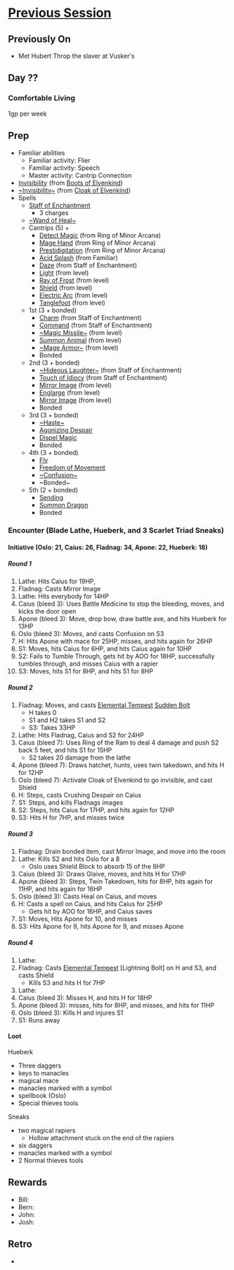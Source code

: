 # [Previous Session](./2021-06-15.md)

## Previously On

- Met Hubert Throp the slaver at Vusker's

## Day ??

### Comfortable Living

1gp per week

## Prep

- Familiar abilities
  - Familiar activity: Flier
  - Familiar activity: Speech
  - Master activity: Cantrip Connection
- [Invisibility](https://pf2.d20pfsrd.com/spell/see-invisibility/) (from [Boots of Elvenkind](https://2e.aonprd.com/Equipment.aspx?ID=413))
- [~Invisibility~](https://pf2.d20pfsrd.com/spell/see-invisibility/) (from [Cloak of Elvenkind](https://2e.aonprd.com/Equipment.aspx?ID=424))
- Spells
  - [Staff of Enchantment](https://pf2.easytool.es/index.php?id=2788)
    - 3 charges
  - [~Wand of Heal~](https://pf2.easytool.es/index.php?id=2803)
  - Cantrips (5) + 
    - [Detect Magic](https://pf2.d20pfsrd.com/spell/detect-magic/) (from Ring of Minor Arcana)
    - [Mage Hand](https://pf2.d20pfsrd.com/spell/mage-hand/) (from Ring of Minor Arcana)
    - [Prestidigitation](https://pf2.d20pfsrd.com/spell/prestidigitation/) (from Ring of Minor Arcana)
    - [Acid Splash](https://pf2.d20pfsrd.com/spell/acid-splash/) (from Familiar)
    - [Daze](https://pf2.d20pfsrd.com/spell/daze/) (from Staff of Enchantment)
    - [Light](https://pf2.d20pfsrd.com/spell/light/) (from level)
    - [Ray of Frost](https://pf2.d20pfsrd.com/spell/ray-of-frost/) (from level)
    - [Shield](https://pf2.d20pfsrd.com/spell/shield/) (from level)
    - [Electric Arc](https://pf2.d20pfsrd.com/spell/electric-arc/) (from level)
    - [Tanglefoot](https://pf2.d20pfsrd.com/spell/tanglefoot/) (from level)
  - 1st (3 + bonded)
    - [Charm](https://pf2.d20pfsrd.com/spell/charm/) (from Staff of Enchantment)
    - [Command](https://pf2.d20pfsrd.com/spell/command/) (from Staff of Enchantment)
    - [~Magic Missile~](https://pf2.d20pfsrd.com/spell/magic-missile/) (from level)
    - [Summon Animal](https://2e.aonprd.com/Spells.aspx?ID=316) (from level)
    - [~Mage Armor~](https://pf2.d20pfsrd.com/spell/mage-armor/) (from level)
    - Bonded
  - 2nd (3 + bonded)
    - [~Hideous Laughter~](https://pf2.d20pfsrd.com/spell/hideous-laughter/) (from Staff of Enchantment)
    - [Touch of Idiocy](https://pf2.d20pfsrd.com/spell/touch-of-idiocy/) (from Staff of Enchantment)
    - [Mirror Image](https://pf2.d20pfsrd.com/spell/mirror-image/) (from level)
    - [Englarge](https://pf2.d20pfsrd.com/spell/enlarge/) (from level)
    - [Mirror Image](https://pf2.d20pfsrd.com/spell/mirror-image/) (from level)
    - Bonded
  - 3rd (3 + bonded)
    - [~Haste~](https://pf2.d20pfsrd.com/spell/haste)
    - [Agonizing Despair](https://pf2.d20pfsrd.com/spell/agonizing-despair) 
    - [Dispel Magic](https://pf2.d20pfsrd.com/spell/dispel-magic/)
    - Bonded
  - 4th (3 + bonded)
    - [Fly](https://pf2.d20pfsrd.com/spell/fly/)
    - [Freedom of Movement](https://pf2.d20pfsrd.com/spell/freedom-of-movement/)
    - [~Confusion~](https://pf2.d20pfsrd.com/spell/confusion/)
    - ~Bonded~ 
  - 5th (2 + bonded)
    - [Sending](https://pf2.d20pfsrd.com/spell/sending/)
    - [Summon Dragon](https://pf2.d20pfsrd.com/spell/summon-dragon/)
    - Bonded

### Encounter (Blade Lathe, Hueberk, and 3 Scarlet Triad Sneaks)

#### Initiative (Oslo: 21, Caius: 26, Fladnag: 34, Apone: 22, Hueberk: 18)

##### Round 1

1. Lathe: Hits Caius for 19HP, 
1. Fladnag: Casts Mirror Image
1. Lathe: Hits everybody for 14HP
1. Caius (bleed 3): Uses Battle Medicine to stop the bleeding, moves, and kicks the door open
1. Apone (bleed 3): Move, drop bow, draw battle axe, and hits Hueberk for 13HP
1. Oslo (bleed 3): Moves, and casts Confusion on S3
1. H: Hits Apone with mace for 25HP, misses, and hits again for 26HP
1. S1: Moves, hits Caius for 6HP, and hits Caius again for 10HP
1. S2: Fails to Tumble Through, gets hit by AOO for 18HP, successfully tumbles through, and misses Caius with a rapier
1. S3: Moves, hits S1 for 8HP, and hits S1 for 8HP

##### Round 2

1. Fladnag: Moves, and casts [Elemental Tempest](https://2e.aonprd.com/Spells.aspx?ID=527) [Sudden Bolt](https://2e.aonprd.com/Spells.aspx?ID=639)
   - H takes 0
   - S1 and H2 takes S1 and S2
   - S3: Takes 33HP
1. Lathe: Hits Fladnag, Caius and S2 for 24HP
1. Caius (bleed 7): Uses Ring of the Ram to deal 4 damage and push S2 back 5 feet, and hits S1 for 15HP
   - S2 takes 20 damage from the lathe
1. Apone (bleed 7): Draws hatchet, hunts, uses twin takedown, and hits H for 12HP
1. Oslo (bleed 7): Activate Cloak of Elvenkind to go invisible, and cast Shield
1. H: Steps, casts Crushing Despair on Caius
1. S1: Steps, and kills Fladnags images
1. S2: Steps, hits Caius for 17HP, and hits again for 12HP
1. S3: Hits H for 7HP, and misses twice

##### Round 3

1. Fladnag: Drain bonded item, cast Mirror Image, and move into the room
1. Lathe: Kills S2 and hits Oslo for a 8
   - Oslo uses Shield Block to absorb 15 of the 8HP
1. Caius (bleed 3): Draws Glaive, moves, and hits H for 17HP
1. Apone (bleed 3): Steps, Twin Takedown, hits for 8HP, hits again for 11HP, and hits again for 16HP
1. Oslo (bleed 3): Casts Heal on Caius, and moves
1. H: Casts a spell on Caius, and hits Caius for 25HP
   - Gets hit by AOO for 16HP, and Caius saves
1. S1: Moves, Hits Apone for 10, and misses
1. S3: Hits Apone for 9, hits Apone for 9, and misses Apone

##### Round 4

1. Lathe: 
1. Fladnag: Casts [Elemental Tempest](https://2e.aonprd.com/Spells.aspx?ID=527) [Lightning Bolt] on H and S3, and casts Shield
   - Kills S3 and hits H for 7HP
1. Lathe: 
1. Caius (bleed 3): Misses H, and hits H for 18HP
1. Apone (bleed 3): misses, hits for 8HP, and misses, and hits for 11HP
1. Oslo (bleed 3): Kills H and injures S1
1. S1: Runs away

#### Loot

Hueberk

- Three daggers
- keys to manacles
- magical mace
- manacles marked with a symbol
- spellbook (Oslo)
- Special thieves tools

Sneaks

- two magical rapiers
   - Hollow attachment stuck on the end of the rapiers
- six daggers
- manacles marked with a symbol
- 2 Normal thieves tools

## Rewards

- Bill: 
- Bern: 
- John: 
- Josh: 
  
## Retro

- 
